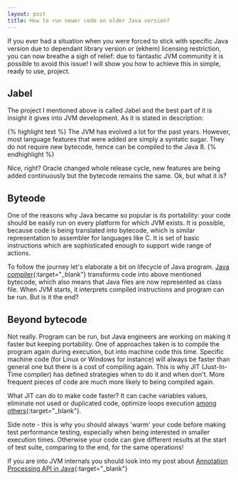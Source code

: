 ```yaml
---
layout: post
title: How to run newer code on older Java version?
---
```


If you ever had a situation when you were forced to stick with specific Java version due to dependant library version or (ekhem) licensing restriction, you can now breathe a sigh of relief: due to fantastic JVM community it is possible to avoid this issue! I will show you how to achieve this in simple, ready to use, project.

<!--excerpt-->

## Jabel

The project I mentioned above is called Jabel and the best part of it is insight it gives into JVM development. As it is stated in description:

{% highlight text %}
The JVM has evolved a lot for the past years. However, most language features that were added are simply a syntatic sugar. They do not require new bytecode, hence can be compiled to the Java 8.
{% endhighlight %}

Nice, right? Oracle changed whole release cycle, new features are being added continuously but the bytecode remains the same. Ok, but what it is?

## Byteode

One of the reasons why Java became so popular is its portability: your code should be easily run on every platform for which JVM exists. It is possible, because code is being translated into bytecode, which is similar representation to assembler for languages like C. It is set of basic instructions which are sophisticated enough to support wide range of actions. 

To follow the journey let's elaborate a bit on lifecycle of Java program. [Java compiler](https://docs.oracle.com/javase/8/docs/technotes/tools/windows/javac.html){:target="_blank"} transforms code into above mentioned bytecode, which also means that Java files are now represented as class file. When JVM starts, it interprets compiled instructions and program can be run. But is it the end?

## Beyond bytecode

Not really. Program can be run, but Java engineers are working on making it faster but keeping portability. One of approaches taken is to compile the program again during execution, but into machine code this time. Specific machine code (for Linux or Windows for instance) will always be faster than general one but there is a cost of compiling again. This is why JIT (Just-In-Time compiler) has defined strategies when to do it and when don't. More frequent pieces of code are much more likely to being compiled again.

What JIT can do to make code faster? It can cache variables values, eliminate not used or duplicated code, optimize loops execution [among others](https://blogs.oracle.com/vaibhav/a-fast-overview-of-just-in-timejit-compiler){:target="_blank"}.

Side note - this is why you should always 'warm' your code before making test performance testing, especially when being interested in smaller execution times. Otherwise your code can give different results at the start of test suite, comparing to the end, for the same operations!

If you are into JVM internals you should look into my post about [Annotation Processing API in Java](http://itblues.pl/2016/06/28/what-is-project-lombok-and-why-you-should-use-it/){:target="_blank"}
